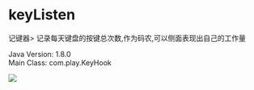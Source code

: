 # keyListen

记键器> 记录每天键盘的按键总次数,作为码农,可以侧面表现出自己的工作量 <br/>

Java Version: 1.8.0 <br/>
Main Class: com.play.KeyHook <br/>

<img src="http://c.csdnimg.cn/comm_ask/images/qrcode.png" />
